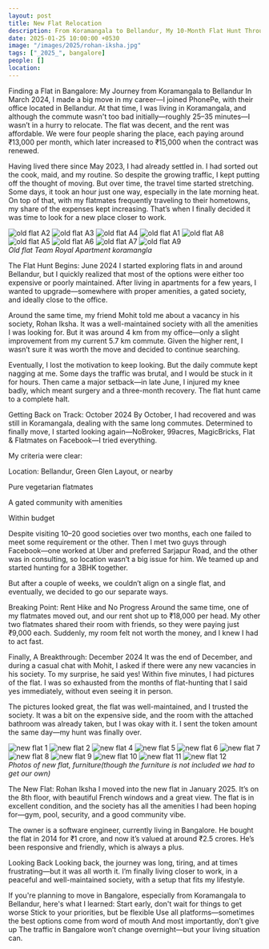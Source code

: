 ```yaml
---
layout: post
title: New Flat Relocation
description: From Koramangala to Bellandur, My 10-Month Flat Hunt Through Rising Rents, Traffic Woes, and Failed Roommate Plans—Until I Finally Found a Peaceful 3BHK at Rohan Iksha
date: 2025-01-25 10:00:00 +0530
image: "/images/2025/rohan-iksha.jpg"
tags: ["_2025_", bangalore]
people: []
location: 
---
```

Finding a Flat in Bangalore: My Journey from Koramangala to Bellandur
In March 2024, I made a big move in my career—I joined PhonePe, with their office located in Bellandur. At that time, I was living in Koramangala, and although the commute wasn't too bad initially—roughly 25–35 minutes—I wasn’t in a hurry to relocate. The flat was decent, and the rent was affordable. We were four people sharing the place, each paying around ₹13,000 per month, which later increased to ₹15,000 when the contract was renewed.

Having lived there since May 2023, I had already settled in. I had sorted out the cook, maid, and my routine. So despite the growing traffic, I kept putting off the thought of moving. But over time, the travel time started stretching. Some days, it took an hour just one way, especially in the late morning heat. On top of that, with my flatmates frequently traveling to their hometowns, my share of the expenses kept increasing. That’s when I finally decided it was time to look for a new place closer to work.
<div class="gallery-box">
  <div class="gallery">
    <img src="/images/2025/internal/new_flat_rohan_iksha/old_flat_team_royal/IMG20250101135021.jpg" loading="lazy" alt="old flat A2">
    <img src="/images/2025/internal/new_flat_rohan_iksha/old_flat_team_royal/IMG20250101135100.jpg" loading="lazy" alt="old flat A3">
    <img src="/images/2025/internal/new_flat_rohan_iksha/old_flat_team_royal/IMG20250101135114.jpg" loading="lazy" alt="old flat A4">
    <img src="/images/2025/internal/new_flat_rohan_iksha/old_flat_team_royal/IMG20250101135003.jpg" loading="lazy" alt="old flat A1">
    <img src="/images/2025/internal/new_flat_rohan_iksha/old_flat_team_royal/IMG20250101135223.jpg" loading="lazy" alt="old flat A8">
    <img src="/images/2025/internal/new_flat_rohan_iksha/old_flat_team_royal/IMG20250101135125.jpg" loading="lazy" alt="old flat A5">
    <img src="/images/2025/internal/new_flat_rohan_iksha/old_flat_team_royal/IMG20250101135137.jpg" loading="lazy" alt="old flat A6">
    <img src="/images/2025/internal/new_flat_rohan_iksha/old_flat_team_royal/IMG20250101135152.jpg" loading="lazy" alt="old flat A7">
    <img src="/images/2025/internal/new_flat_rohan_iksha/old_flat_team_royal/IMG20250101135229.jpg" loading="lazy" alt="old flat A9">
  </div>
  <em>Old flat Team Royal Apartment koramangla</em>
</div>

The Flat Hunt Begins: June 2024
I started exploring flats in and around Bellandur, but I quickly realized that most of the options were either too expensive or poorly maintained. After living in apartments for a few years, I wanted to upgrade—somewhere with proper amenities, a gated society, and ideally close to the office.

Around the same time, my friend Mohit told me about a vacancy in his society, Rohan Iksha. It was a well-maintained society with all the amenities I was looking for. But it was around 4 km from my office—only a slight improvement from my current 5.7 km commute. Given the higher rent, I wasn’t sure it was worth the move and decided to continue searching.

Eventually, I lost the motivation to keep looking. But the daily commute kept nagging at me. Some days the traffic was brutal, and I would be stuck in it for hours. Then came a major setback—in late June, I injured my knee badly, which meant surgery and a three-month recovery. The flat hunt came to a complete halt.

Getting Back on Track: October 2024
By October, I had recovered and was still in Koramangala, dealing with the same long commutes. Determined to finally move, I started looking again—NoBroker, 99acres, MagicBricks, Flat & Flatmates on Facebook—I tried everything.

My criteria were clear:

Location: Bellandur, Green Glen Layout, or nearby

Pure vegetarian flatmates

A gated community with amenities

Within budget

Despite visiting 10–20 good societies over two months, each one failed to meet some requirement or the other. Then I met two guys through Facebook—one worked at Uber and preferred Sarjapur Road, and the other was in consulting, so location wasn’t a big issue for him. We teamed up and started hunting for a 3BHK together.

But after a couple of weeks, we couldn’t align on a single flat, and eventually, we decided to go our separate ways.

Breaking Point: Rent Hike and No Progress
Around the same time, one of my flatmates moved out, and our rent shot up to ₹18,000 per head. My other two flatmates shared their room with friends, so they were paying just ₹9,000 each. Suddenly, my room felt not worth the money, and I knew I had to act fast.

Finally, A Breakthrough: December 2024
It was the end of December, and during a casual chat with Mohit, I asked if there were any new vacancies in his society. To my surprise, he said yes! Within five minutes, I had pictures of the flat. I was so exhausted from the months of flat-hunting that I said yes immediately, without even seeing it in person.

The pictures looked great, the flat was well-maintained, and I trusted the society. It was a bit on the expensive side, and the room with the attached bathroom was already taken, but I was okay with it. I sent the token amount the same day—my hunt was finally over.
<div class="gallery-box">
  <div class="gallery">
    <img src="/images/2025/internal/new_flat_rohan_iksha/IMG-20250101-WA0029.jpg" loading="lazy" alt="new flat 1">
    <img src="/images/2025/internal/new_flat_rohan_iksha/IMG-20250101-WA0030.jpg" loading="lazy" alt="new flat 2">
    <img src="/images/2025/internal/new_flat_rohan_iksha/IMG-20250101-WA0032.jpg" loading="lazy" alt="new flat 4">
    <img src="/images/2025/internal/new_flat_rohan_iksha/IMG-20250101-WA0033.jpg" loading="lazy" alt="new flat 5">
    <img src="/images/2025/internal/new_flat_rohan_iksha/IMG-20250101-WA0034.jpg" loading="lazy" alt="new flat 6">
    <img src="/images/2025/internal/new_flat_rohan_iksha/IMG-20250101-WA0035.jpg" loading="lazy" alt="new flat 7">
    <img src="/images/2025/internal/new_flat_rohan_iksha/IMG-20250101-WA0036.jpg" loading="lazy" alt="new flat 8">
    <img src="/images/2025/internal/new_flat_rohan_iksha/IMG-20250101-WA0037.jpg" loading="lazy" alt="new flat 9">
    <img src="/images/2025/internal/new_flat_rohan_iksha/IMG-20250101-WA0038.jpg" loading="lazy" alt="new flat 10">
    <img src="/images/2025/internal/new_flat_rohan_iksha/IMG-20250101-WA0039.jpg" loading="lazy" alt="new flat 11">
    <img src="/images/2025/internal/new_flat_rohan_iksha/IMG-20250101-WA0040.jpg" loading="lazy" alt="new flat 12">
  </div>
  <em>Photos of new flat, furniture(though the furniture is not included we had to get our own)</em>
</div>

The New Flat: Rohan Iksha
I moved into the new flat in January 2025. It’s on the 8th floor, with beautiful French windows and a great view. The flat is in excellent condition, and the society has all the amenities I had been hoping for—gym, pool, security, and a good community vibe.

The owner is a software engineer, currently living in Bangalore. He bought the flat in 2014 for ₹1 crore, and now it’s valued at around ₹2.5 crores. He’s been responsive and friendly, which is always a plus.

Looking Back
Looking back, the journey was long, tiring, and at times frustrating—but it was all worth it. I’m finally living closer to work, in a peaceful and well-maintained society, with a setup that fits my lifestyle.

If you're planning to move in Bangalore, especially from Koramangala to Bellandur, here's what I learned:
Start early, don't wait for things to get worse
Stick to your priorities, but be flexible
Use all platforms—sometimes the best options come from word of mouth
And most importantly, don’t give up
The traffic in Bangalore won’t change overnight—but your living situation can.